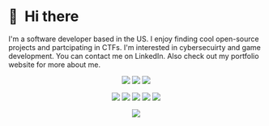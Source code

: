 # 👋 &nbsp;Hi there

I'm a software developer based in the US. I enjoy finding cool open-source projects and partcipating in CTFs. I'm interested in cybersecuirty and game development. You can contact me on LinkedIn. Also check out my portfolio website for more about me.
&nbsp;




<p align="center">
  <a href="https://github.com/sklugherz"><img src="https://img.shields.io/badge/@sklugherz-black?logo=GitHub&logoColor=white""></a>
  <a href="https://www.linkedin.com/in/stephen-klugherz-778101233" target="_blank"><img src="https://img.shields.io/badge/LinkedIn-blue"></a>
  <a href="https://sklugherz.github.io" target="_blank"><img src="https://img.shields.io/badge/My%20Portfolio-green"></a>
</p>

<p align="center">
  <img src="https://img.shields.io/badge/C++-116b9c?logo=cplusplus&logoColor=white">
  <img src="https://img.shields.io/badge/Python-46a7db?logo=python&logoColor=white">
  <img src="https://img.shields.io/badge/HTML-db562e?logo=html5&logoColor=white">
  <img src="https://img.shields.io/badge/CSS-7c0fab?logo=css3&logoColor=white">
  <img src="https://img.shields.io/badge/Javascript-9c8713?logo=javascript&logoColor=white">
</p>

<p align="center">
  <img src="https://img.shields.io/badge/profile%20updated-febuary%202025-red">
</p>


<!---
sklugherz/sklugherz is a ✨ special ✨ repository because its `README.md` (this file) appears on your GitHub profile.
You can click the Preview link to take a look at your changes.
--->
